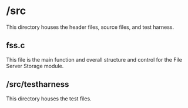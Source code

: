 # /src

This directory houses the header files, source files, and test harness.

## fss.c

This file is the main function and overall structure and control for the File Server Storage module.

## /src/testharness

This directory houses the test files.
